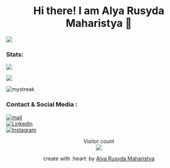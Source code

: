 <!--Open-->
<h1 align="center"> Hi there! I am Alya Rusyda Maharistya 👋 </h1>

<!--line-->
<a href=""><img src="https://user-images.githubusercontent.com/73097560/115834477-dbab4500-a447-11eb-908a-139a6edaec5c.gif"></a>

<!--Statistik-->
### Stats:

![](https://github-profile-summary-cards.vercel.app/api/cards/repos-per-language?username=AlyaRusyda&theme=githubtheme_dark)

![](https://github-readme-stats.vercel.app/api?username=AlyaRusyda&show_icons=true&theme=githubtheme_dark)

<img src="https://github-readme-streak-stats.herokuapp.com/?user=AlyaRusyda&theme=tokyonight_duo" alt="mystreak"/>

<!--Sosmed-->
### Contact & Social Media :
 <a href="mailto:alyarusydam@gmail.com" target="_blank"><img alt="mail" src="https://img.shields.io/badge/-gmail:%20alyarusydam@gmail.com-ea4335?&style=for-the-badge&logo=gmail&logoColor=white" /></a><br>
<a href="https://www.linkedin.com/in/alya-rusyda-maharistya-07699124a/" target="_blank"><img alt="LinkedIn" src="https://img.shields.io/badge/-LinkedIn:%20Alya%20Rusyda%20Maharistya-0A66C2?&style=for-the-badge&logo=linkedin&logoColor=white" /></a> <br>
<a href="https://www.instagram.com/alyarusyda__/" target="_blank"><img alt="Instagram" src="https://img.shields.io/badge/-Instagram:%20@alyarusyda__-E4406F?&style=for-the-badge&logo=Instagram&logoColor=white" /></a><br>

<p align="center"> 
  Visitor count<br>
  <img src="https://profile-counter.glitch.me/AlyaRusyda/count.svg" />
</p>

<p align="center">create with :heart: by <a href="https://github.com/AlyaRusyda">Alya Rusyda Maharistya</a></p>
